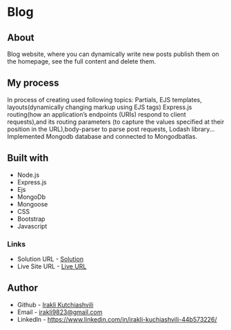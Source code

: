 # Blog


## About

Blog website, where you can dynamically write new posts publish them on the homepage, see the full content and delete them.

## My process

In process of creating used following topics: Partials, EJS templates, layouts(dynamically changing markup
using EJS tags) Express.js routing(how an application’s endpoints (URIs) respond to client requests),and its routing parameters
(to capture the values specified at their position in the URL),body-parser to parse post requests, Lodash library...
Implemented Mongodb database and connected to Mongodbatlas.


## Built with

* Node.js
* Express.js
* Ejs
* MongoDb
* Mongoose
* CSS
* Bootstrap
* Javascript

### Links

* Solution URL - [Solution](https://github.com/iraklikutchiashvili/Blog)
* Live Site URL - [Live URL](https://puce-easy-skunk.cyclic.app/compose)

## Author

* Github - [Irakli Kutchiashvili](https://github.com/iraklikutchiashvili)
* Email - irakli9823@gmail.com
* Linkedln - https://www.linkedin.com/in/irakli-kuchiashvili-44b573226/

